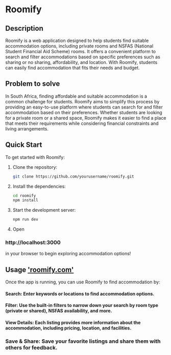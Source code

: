 # Roomify 

## Description
Roomify is a web application designed to help students find suitable accommodation options, including private rooms and NSFAS (National Student Financial Aid Scheme) rooms. It offers a convenient platform to search and filter accommodations based on specific preferences such as sharing or no sharing, affordability, and location. With Roomify, students can easily find accommodation that fits their needs and budget.

## Problem to solve
In South Africa, finding affordable and suitable accommodation is a common challenge for students. Roomify aims to simplify this process by providing an easy-to-use platform where students can search for and filter accommodation based on their preferences. Whether students are looking for a private room or a shared space, Roomify makes it easier to find a place that meets their requirements while considering financial constraints and living arrangements.

## Quick Start
To get started with Roomify:

1. Clone the repository:
   ```bash
   git clone https://github.com/yourusername/roomify.git

   
2. Install the dependencies:
    ```bash
    cd roomify
    npm install

3. Start the development server:
    ```bash
    npm run dev


4. Open
### http://localhost:3000
in your browser to begin exploring accommodation options!




## Usage  ['roomify.com'](https://roomify-seven.vercel.app/)
Once the app is running, you can use Roomify to find accommodation by:

#### Search: Enter keywords or locations to find accommodation options.
#### Filter: Use the built-in filters to narrow down your search by room type (private or shared), NSFAS availability, and more.
#### View Details: Each listing provides more information about the accommodation, including pricing, location, and facilities.
### Save & Share: Save your favorite listings and share them with others for feedback.
